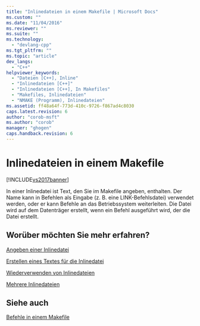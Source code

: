 ```yaml
---
title: "Inlinedateien in einem Makefile | Microsoft Docs"
ms.custom: ""
ms.date: "11/04/2016"
ms.reviewer: ""
ms.suite: ""
ms.technology: 
  - "devlang-cpp"
ms.tgt_pltfrm: ""
ms.topic: "article"
dev_langs: 
  - "C++"
helpviewer_keywords: 
  - "Dateien [C++], Inline"
  - "Inlinedateien [C++]"
  - "Inlinedateien [C++], In Makefiles"
  - "Makefiles, Inlinedateien"
  - "NMAKE (Programm), Inlinedateien"
ms.assetid: ff48a64f-773d-410c-9726-f867ad4c8030
caps.latest.revision: 6
author: "corob-msft"
ms.author: "corob"
manager: "ghogen"
caps.handback.revision: 6
---
```

# Inlinedateien in einem Makefile
[!INCLUDE[vs2017banner](../assembler/inline/includes/vs2017banner.md)]

In einer Inlinedatei ist Text, den Sie im Makefile angeben, enthalten.  Der Name kann in Befehlen als Eingabe \(z. B. eine LINK\-Befehlsdatei\) verwendet werden, oder er kann Befehle an das Betriebssystem weiterleiten.  Die Datei wird auf dem Datenträger erstellt, wenn ein Befehl ausgeführt wird, der die Datei erstellt.  
  
## Worüber möchten Sie mehr erfahren?  
 [Angeben einer Inlinedatei](../build/specifying-an-inline-file.md)  
  
 [Erstellen eines Textes für die Inlinedatei](../build/creating-inline-file-text.md)  
  
 [Wiederverwenden von Inlinedateien](../build/reusing-inline-files.md)  
  
 [Mehrere Inlinedateien](../build/multiple-inline-files.md)  
  
## Siehe auch  
 [Befehle in einem Makefile](../build/commands-in-a-makefile.md)